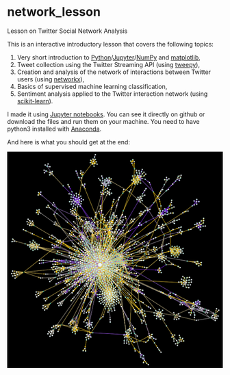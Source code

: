 # network_lesson
Lesson on Twitter Social Network Analysis

This is an interactive introductory lesson that covers the following topics:

1. Very short introduction to [Python](https://www.python.org/)/[Jupyter](http://jupyter.org/)/[NumPy](http://www.numpy.org/) and [matplotlib](https://matplotlib.org/),
2. Tweet collection using the Twitter Streaming API (using [tweepy](http://www.tweepy.org/)),
3. Creation and analysis of the network of interactions between Twitter users (using [networkx](https://networkx.github.io/)),
4. Basics of supervised machine learning classification,
5. Sentiment analysis applied to the Twitter interaction network (using [scikit-learn](http://scikit-learn.org/)).

I made it using [Jupyter notebooks](http://jupyter.org/). You can see it directly on github or download the files and run them on your machine.
You need to have python3 installed with [Anaconda](https://www.continuum.io/downloads).

And here is what you should get at the end:

![Twitter Network](emo_network.png "Twitter Network") 

